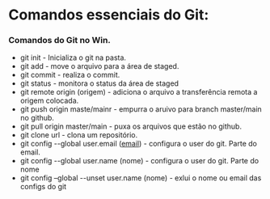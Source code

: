 # Comandos essenciais do Git:

### Comandos do Git no Win.

- git init - Inicializa o git na pasta.
- git add - move o arquivo para a área de staged.
- git commit - realiza o commit.
- git status - monitora o status da área de staged
- git remote origin (origem) - adiciona o arquivo a transferência remota a origem colocada.
- git push origin maste/mainr - empurra o aruivo para branch master/main no github.
- git pull origin master/main - puxa os arquivos que estão no github.
- git clone url - clona um repositório.
- git config --global user.email ([email](mailto:guilhermeveigafff@gmail.com)) - configura o user do git. Parte do email.
- git config --global user.name (nome) - configura o user do git. Parte do nome
- git config –global --unset user.name (nome) - exlui o nome ou email das configs do git

